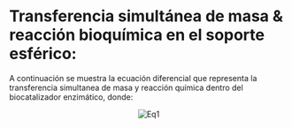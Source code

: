 # Transferencia simultánea de masa & reacción bioquímica en el soporte esférico:

A continuación se muestra la ecuación diferencial que representa la transferencia simultanea de masa y reacción química dentro del biocatalizador enzimático, donde:

<p align="center">
  <img src="https://render.githubusercontent.com/render/math?math=\color{white}\large\f(x)=sin(x)" alt="Eq1"/>
</p>